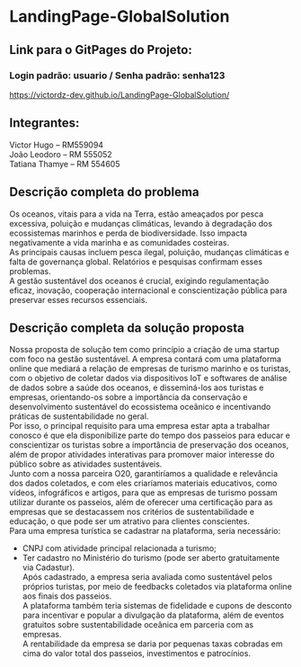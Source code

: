 # LandingPage-GlobalSolution
## Link para o GitPages do Projeto:
### Login padrão: usuario / Senha padrão: senha123
https://victordz-dev.github.io/LandingPage-GlobalSolution/

## Integrantes:
Victor Hugo – RM559094\
João Leodoro – RM 555052\
Tatiana Thamye – RM 554605

## Descrição completa do problema
Os oceanos, vitais para a vida na Terra, estão ameaçados por pesca excessiva, poluição e mudanças climáticas, levando à degradação dos ecossistemas marinhos e perda de biodiversidade. Isso impacta negativamente a vida marinha e as comunidades costeiras.\
As principais causas incluem pesca ilegal, poluição, mudanças climáticas e falta de governança global. Relatórios e pesquisas confirmam esses problemas.\
A gestão sustentável dos oceanos é crucial, exigindo regulamentação eficaz, inovação, cooperação internacional e conscientização pública para preservar esses recursos essenciais.

## Descrição completa da solução proposta

Nossa proposta de solução tem como princípio a criação de uma startup com foco na gestão sustentável. A empresa contará com uma plataforma online que mediará a relação de empresas de turismo marinho e os turistas, com o objetivo de coletar dados via dispositivos IoT e softwares de análise de dados sobre a saúde dos oceanos, e disseminá-los aos turistas e empresas, orientando-os sobre a importância da conservação e desenvolvimento sustentável do ecossistema oceânico e incentivando práticas de sustentabilidade no geral.\
Por isso, o principal requisito para uma empresa estar apta a trabalhar conosco é que ela disponibilize parte do tempo dos passeios para educar e conscientizar os turistas sobre a importância de preservação dos oceanos, além de propor atividades interativas para promover maior interesse do público sobre as atividades sustentáveis.\
Junto com a nossa parceira O20, garantiríamos a qualidade e relevância dos dados coletados, e com eles criaríamos materiais educativos, como vídeos, infográficos e artigos, para que as empresas de turismo possam utilizar durante os passeios, além de oferecer uma certificação para as empresas que se destacassem nos critérios de sustentabilidade e educação, o que pode ser um atrativo para clientes conscientes.\
Para uma empresa turística se cadastrar na plataforma, seria necessário:
- CNPJ com atividade principal relacionada a turismo;
- Ter cadastro no Ministério do turismo (pode ser aberto gratuitamente via Cadastur).\
Após cadastrado, a empresa seria avaliada como sustentável pelos próprios turistas, por meio de feedbacks coletados via plataforma online aos finais dos passeios.\
	A plataforma também teria sistemas de fidelidade e cupons de desconto para incentivar e popular a divulgação da plataforma, além de eventos gratuitos sobre sustentabilidade oceânica em parceria com as empresas.\
	A rentabilidade da empresa se daria por pequenas taxas cobradas em cima do valor total dos passeios, investimentos e patrocínios.

